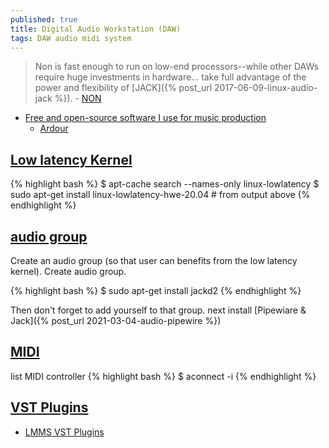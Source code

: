 ```yaml
---
published: true
title: Digital Audio Workstation (DAW)
tags: DAW audio midi system
---
```

> Non is fast enough to run on low-end processors--while other DAWs require huge investments in hardware...  take full advantage of the power and flexibility of [JACK]({% post_url 2017-06-09-linux-audio-jack %}). - [NON](https://non.tuxfamily.org/wiki/About)

- [Free and open-source software I use for music production](https://www.youtube.com/watch?v=qistxioVgMw)
	- [Ardour](https://ardour.org/)
    
## [Low latency Kernel](http://www.tedfelix.com/linux/linux-midi.html#installing-a-low-latency-kernel)

{% highlight bash %}
$ apt-cache search --names-only linux-lowlatency
$ sudo apt-get install linux-lowlatency-hwe-20.04 # from output above
{% endhighlight %}

## [audio group](http://www.tedfelix.com/linux/linux-midi.html#audio-group)

Create an audio group (so that user can benefits from the low latency kernel). Create audio group.

{% highlight bash %}
$ sudo apt-get install jackd2
{% endhighlight %}

Then don't forget to add yourself to that group.
next install [Pipewiare & Jack]({% post_url 2021-03-04-audio-pipewire %})

## [MIDI](http://www.tedfelix.com/linux/linux-midi.html#audio-group)

list MIDI controller
{% highlight bash %}
$ aconnect -i
{% endhighlight %}

## [VST Plugins](https://musicproductionnerds.com/what-are-vst-plugins)
- [LMMS VST Plugins](https://theretiredengineer.wordpress.com/2018/09/30/lmms-vst-plugins/)
